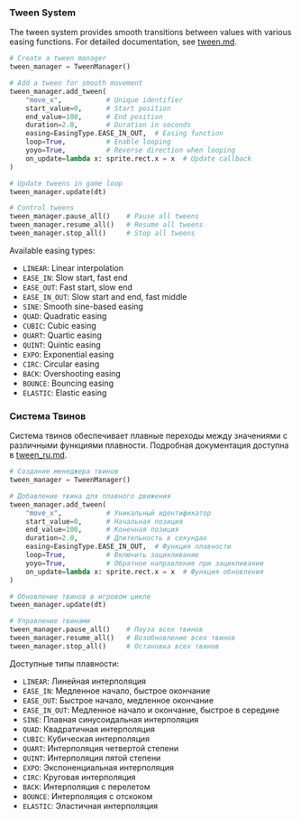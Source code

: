 ### Tween System
The tween system provides smooth transitions between values with various easing functions. For detailed documentation, see [tween.md](docs/tween.md).

```python
# Create a tween manager
tween_manager = TweenManager()

# Add a tween for smooth movement
tween_manager.add_tween(
    "move_x",           # Unique identifier
    start_value=0,      # Start position
    end_value=100,      # End position
    duration=2.0,       # Duration in seconds
    easing=EasingType.EASE_IN_OUT,  # Easing function
    loop=True,          # Enable looping
    yoyo=True,          # Reverse direction when looping
    on_update=lambda x: sprite.rect.x = x  # Update callback
)

# Update tweens in game loop
tween_manager.update(dt)

# Control tweens
tween_manager.pause_all()    # Pause all tweens
tween_manager.resume_all()   # Resume all tweens
tween_manager.stop_all()     # Stop all tweens
```

Available easing types:
- `LINEAR`: Linear interpolation
- `EASE_IN`: Slow start, fast end
- `EASE_OUT`: Fast start, slow end
- `EASE_IN_OUT`: Slow start and end, fast middle
- `SINE`: Smooth sine-based easing
- `QUAD`: Quadratic easing
- `CUBIC`: Cubic easing
- `QUART`: Quartic easing
- `QUINT`: Quintic easing
- `EXPO`: Exponential easing
- `CIRC`: Circular easing
- `BACK`: Overshooting easing
- `BOUNCE`: Bouncing easing
- `ELASTIC`: Elastic easing

### Система Твинов
Система твинов обеспечивает плавные переходы между значениями с различными функциями плавности. Подробная документация доступна в [tween_ru.md](docs/tween_ru.md).

```python
# Создание менеджера твинов
tween_manager = TweenManager()

# Добавление твина для плавного движения
tween_manager.add_tween(
    "move_x",           # Уникальный идентификатор
    start_value=0,      # Начальная позиция
    end_value=100,      # Конечная позиция
    duration=2.0,       # Длительность в секундах
    easing=EasingType.EASE_IN_OUT,  # Функция плавности
    loop=True,          # Включить зацикливание
    yoyo=True,          # Обратное направление при зацикливании
    on_update=lambda x: sprite.rect.x = x  # Функция обновления
)

# Обновление твинов в игровом цикле
tween_manager.update(dt)

# Управление твинами
tween_manager.pause_all()    # Пауза всех твинов
tween_manager.resume_all()   # Возобновление всех твинов
tween_manager.stop_all()     # Остановка всех твинов
```

Доступные типы плавности:
- `LINEAR`: Линейная интерполяция
- `EASE_IN`: Медленное начало, быстрое окончание
- `EASE_OUT`: Быстрое начало, медленное окончание
- `EASE_IN_OUT`: Медленное начало и окончание, быстрое в середине
- `SINE`: Плавная синусоидальная интерполяция
- `QUAD`: Квадратичная интерполяция
- `CUBIC`: Кубическая интерполяция
- `QUART`: Интерполяция четвертой степени
- `QUINT`: Интерполяция пятой степени
- `EXPO`: Экспоненциальная интерполяция
- `CIRC`: Круговая интерполяция
- `BACK`: Интерполяция с перелетом
- `BOUNCE`: Интерполяция с отскоком
- `ELASTIC`: Эластичная интерполяция 